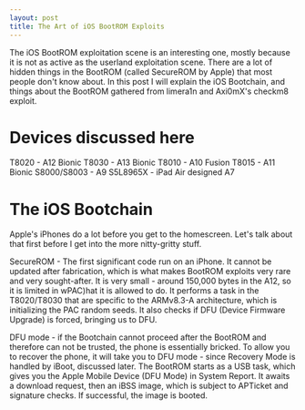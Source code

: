 ```yaml
---
layout: post
title: The Art of iOS BootROM Exploits
---
```


The iOS BootROM exploitation scene is an interesting one, mostly because it is not as active as the userland exploitation scene. There are a lot of hidden things in the BootROM (called SecureROM by Apple) that most people don't know about. In this post I will explain the iOS Bootchain, and things about the BootROM gathered from limera1n and Axi0mX's checkm8 exploit.

# Devices discussed here
T8020 - A12 Bionic
T8030 - A13 Bionic 
T8010 - A10 Fusion
T8015 - A11 Bionic
S8000/S8003 - A9
S5L8965X - iPad Air designed A7 

# The iOS Bootchain

Apple's iPhones do a lot before you get to the homescreen. Let's talk about that first before I get into the more nitty-gritty stuff.

SecureROM - The first significant code run on an iPhone. It cannot be updated after fabrication, which is what makes BootROM exploits very rare and very sought-after. It is very small - around 150,000 bytes in the A12, so it is limited in wPAC)hat it is allowed to do. It performs a task in the T8020/T8030 that are specific to the ARMv8.3-A architecture, which is initializing the PAC random seeds. It also checks if DFU (Device Firmware Upgrade) is forced, bringing us to DFU.

DFU mode - if the Bootchain cannot proceed after the BootROM and therefore can not be trusted, the phone is essentially bricked. To allow you to recover the phone, it will take you to DFU mode - since Recovery Mode is handled by iBoot, discussed later. The BootROM starts as a USB task, which gives you the Apple Mobile Device (DFU Mode) in System Report. It awaits a download request, then an iBSS image, which is subject to APTicket and signature checks. If successful, the image is booted.
